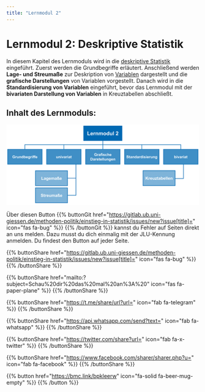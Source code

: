 ```yaml
---
title: "Lernmodul 2"
---
```


# Lernmodul 2: Deskriptive Statistik 

In diesem Kapitel des Lernmoduls wird in die [deskriptive Statistik](../../glossar/deskriptivestatistik/index.html) eingeführt. Zuerst werden die Grundbegriffe erläutert. Anschließend werden **Lage- und Streumaße** zur Deskription von [Variablen](../../glossar/variable/index.html) dargestellt und die **grafische Darstellungen** von Variablen vorgestellt. Danach wird in die **Standardisierung von Variablen** eingeführt, bevor das Lernmodul mit der **bivariaten Darstellung von Variablen** in Kreuztabellen abschließt.

## Inhalt des Lernmoduls: 

![Aufbau Lernmodul 2](images/lernmodul2.PNG)

Über diesen Button {{% buttonGit href="https://gitlab.ub.uni-giessen.de/methoden-politik/einstieg-in-statistik/issues/new?issue[title]=" icon="fas fa-bug" %}} {{% /buttonGit %}} kannst du Fehler auf Seiten direkt an uns melden. Dazu musst du dich einmalig mit der JLU-Kennung anmelden. Du findest den Button auf jeder Seite.

{{% buttonShare href="https://gitlab.ub.uni-giessen.de/methoden-politik/einstieg-in-statistik/issues/new?issue[title]=" icon="fas fa-bug" %}} {{% /buttonShare %}} 

{{% buttonShare href="mailto:?subject=Schau%20dir%20das%20mal%20an%3A%20" icon="fas fa-paper-plane" %}} {{% /buttonShare %}}

{{% buttonShare href="https://t.me/share/url?url=" icon="fab fa-telegram" %}} {{% /buttonShare %}}

{{% buttonShare href="https://api.whatsapp.com/send?text=" icon="fab fa-whatsapp" %}} {{% /buttonShare %}}

{{% buttonShare href="https://twitter.com/share?url=" icon="fab fa-x-twitter" %}} {{% /buttonShare %}}

{{% buttonShare href="https://www.facebook.com/sharer/sharer.php?u=" icon="fab fa-facebook" %}} {{% /buttonShare %}}

{{% button href="https://bmc.link/bpkleerw" icon="fa-solid fa-beer-mug-empty" %}} {{% /button %}}
